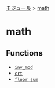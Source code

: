 [モジュール](../index.md) > [math]()

# math

## Functions

- [`inv_mod`](./inv_mod.md)
- [`crt`](./crt.md)
- [`floor_sum`](./floor_sum.md)
